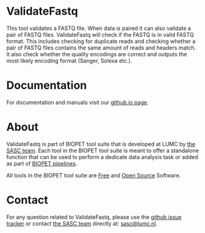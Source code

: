 # ValidateFastq


This tool validates a FASTQ file. When data is paired it can
also validate a pair of FASTQ files.
ValidateFastq will check if the FASTQ is in valid FASTQ format.
This includes checking for duplicate reads and checking whether
a pair of FASTQ files contains the same amount of reads and headers match.
It also check whether the quality encodings are correct and outputs
the most likely encoding format (Sanger, Solexa etc.).
    

# Documentation

For documentation and manuals visit our [github.io page](https://biopet.github.io/validatefastq).

# About


ValidateFastq is part of BIOPET tool suite that is developed at LUMC by [the SASC team](http://sasc.lumc.nl/).
Each tool in the BIOPET tool suite is meant to offer a standalone function that can be used to perform a
dedicate data analysis task or added as part of [BIOPET pipelines](http://biopet-docs.readthedocs.io/en/latest/).

All tools in the BIOPET tool suite are [Free](https://www.gnu.org/philosophy/free-sw.html) and
[Open Source](https://opensource.org/osd) Software.
    

# Contact


<p>
  <!-- Obscure e-mail address for spammers -->
For any question related to ValidateFastq, please use the
<a href='https://github.com/biopet/validatefastq/issues'>github issue tracker</a>
or contact
 <a href='http://sasc.lumc.nl/'>the SASC team</a> directly at: <a href='&#109;&#97;&#105;&#108;&#116;&#111;&#58;&#115;&#97;&#115;&#99;&#64;&#108;&#117;&#109;&#99;&#46;&#110;&#108;'>
&#115;&#97;&#115;&#99;&#64;&#108;&#117;&#109;&#99;&#46;&#110;&#108;</a>.
</p>

     

